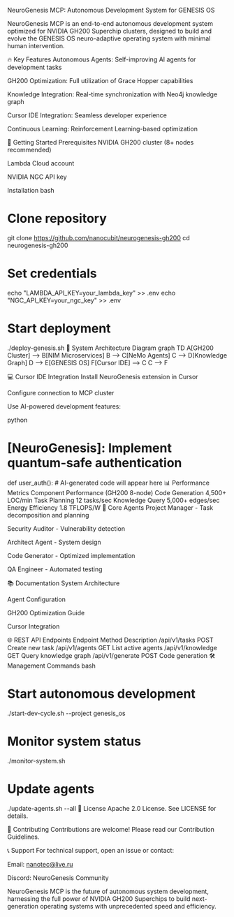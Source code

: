 NeuroGenesis MCP: Autonomous Development System for GENESIS OS


NeuroGenesis MCP is an end-to-end autonomous development system optimized for NVIDIA GH200 Superchip clusters, designed to build and evolve the GENESIS OS neuro-adaptive operating system with minimal human intervention.

🔥 Key Features
Autonomous Agents: Self-improving AI agents for development tasks

GH200 Optimization: Full utilization of Grace Hopper capabilities

Knowledge Integration: Real-time synchronization with Neo4j knowledge graph

Cursor IDE Integration: Seamless developer experience

Continuous Learning: Reinforcement Learning-based optimization

🚀 Getting Started
Prerequisites
NVIDIA GH200 cluster (8+ nodes recommended)

Lambda Cloud account

NVIDIA NGC API key

Installation
bash
# Clone repository
git clone https://github.com/nanocubit/neurogenesis-gh200
cd neurogenesis-gh200

# Set credentials
echo "LAMBDA_API_KEY=your_lambda_key" >> .env
echo "NGC_API_KEY=your_ngc_key" >> .env

# Start deployment
./deploy-genesis.sh
🧠 System Architecture
Diagram
graph TD
    A[GH200 Cluster] --> B[NIM Microservices]
    B --> C[NeMo Agents]
    C --> D[Knowledge Graph]
    D --> E[GENESIS OS]
    F[Cursor IDE] --> C
    C --> F






💻 Cursor IDE Integration
Install NeuroGenesis extension in Cursor

Configure connection to MCP cluster

Use AI-powered development features:

python
# [NeuroGenesis]: Implement quantum-safe authentication
def user_auth():
    # AI-generated code will appear here
📊 Performance Metrics
Component	Performance (GH200 8-node)
Code Generation	4,500+ LOC/min
Task Planning	12 tasks/sec
Knowledge Query	5,000+ edges/sec
Energy Efficiency	1.8 TFLOPS/W
🤖 Core Agents
Project Manager - Task decomposition and planning

Security Auditor - Vulnerability detection

Architect Agent - System design

Code Generator - Optimized implementation

QA Engineer - Automated testing

📚 Documentation
System Architecture

Agent Configuration

GH200 Optimization Guide

Cursor Integration

🌐 REST API Endpoints
Endpoint	Method	Description
/api/v1/tasks	POST	Create new task
/api/v1/agents	GET	List active agents
/api/v1/knowledge	GET	Query knowledge graph
/api/v1/generate	POST	Code generation
🛠️ Management Commands
bash
# Start autonomous development
./start-dev-cycle.sh --project genesis_os

# Monitor system status
./monitor-system.sh

# Update agents
./update-agents.sh --all
📜 License
Apache 2.0 License. See LICENSE for details.

🤝 Contributing
Contributions are welcome! Please read our Contribution Guidelines.

📞 Support
For technical support, open an issue or contact:

Email: nanotec@live.ru

Discord: NeuroGenesis Community

NeuroGenesis MCP is the future of autonomous system development, harnessing the full power of NVIDIA GH200 Superchips to build next-generation operating systems with unprecedented speed and efficiency.
